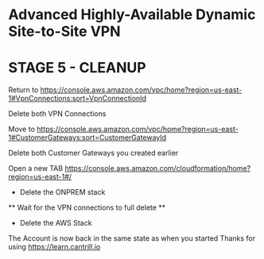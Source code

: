 # Advanced Highly-Available Dynamic Site-to-Site VPN

# STAGE 5 - CLEANUP

Return to https://console.aws.amazon.com/vpc/home?region=us-east-1#VpnConnections:sort=VpnConnectionId

Delete both VPN Connections

Move to https://console.aws.amazon.com/vpc/home?region=us-east-1#CustomerGateways:sort=CustomerGatewayId

Delete both Customer Gateways you created earlier

Open a new TAB https://console.aws.amazon.com/cloudformation/home?region=us-east-1#/

- Delete the ONPREM stack

** Wait for the VPN connections to full delete **

- Delete the AWS Stack


The Account is now back in the same state as when you started
Thanks for using https://learn.cantrill.io 